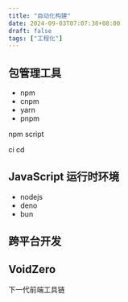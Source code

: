 ```yaml
---
title: "自动化构建"
date: 2024-09-03T07:07:38+08:00
draft: false
tags: ["工程化"]
---
```


## 包管理工具

- npm
- cnpm
- yarn
- pnpm

npm script

ci cd

## JavaScript 运行时环境

- nodejs
- deno
- bun

## 跨平台开发

## VoidZero

下一代前端工具链
